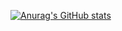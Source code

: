 [![Anurag's GitHub stats](https://github-readme-stats.vercel.app/api?username=rafaelpapastamatiou)](https://github.com/anuraghazra/github-readme-stats)
